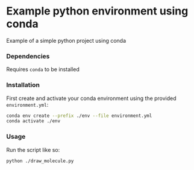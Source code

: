 # Example python environment using conda

Example of a simple python project using conda

### Dependencies

Requires `conda` to be installed

### Installation

First create and activate your conda environment using the provided `environment.yml`:

```bash
conda env create --prefix ./env --file environment.yml
conda activate ./env
```

### Usage

Run the script like so:

```bash
python ./draw_molecule.py
```
